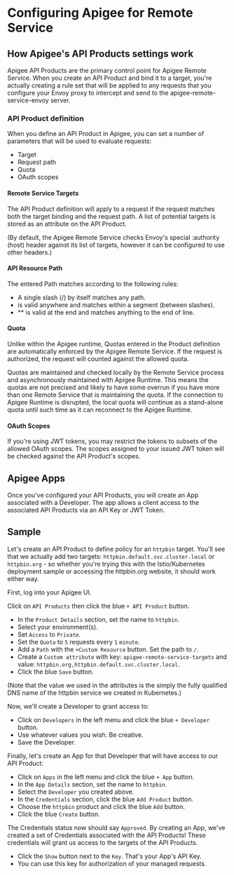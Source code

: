 # Configuring Apigee for Remote Service

## How Apigee's API Products settings work

Apigee API Products are the primary control point for Apigee Remote Service.
When you create an API Product and bind it to a target, you're actually creating 
a rule set that will be applied to any requests that you configure your Envoy proxy
to intercept and send to the apigee-remote-service-envoy server.

### API Product definition

When you define an API Product in Apigee, you can set a number of parameters that
will be used to evaluate requests:

* Target
* Request path
* Quota
* OAuth scopes

#### Remote Service Targets

The API Product definition will apply to a request if the request matches both the target
binding and the request path. A list of potential targets is stored as an attribute on the 
API Product.

(By default, the Apigee Remote Service checks Envoy's special :authority (host) header against
its list of targets, however it can be configured to use other headers.)

#### API Resource Path

The entered Path matches according to the following rules:

* A single slash (/) by itself matches any path.
* is valid anywhere and matches within a segment (between slashes).
* ** is valid at the end and matches anything to the end of line.

#### Quota

Unlike within the Apigee runtime, Quotas entered in the Product definition are 
automatically enforced by the Apigee Remote Service. If the request is authorized,
the request will counted against the allowed quota.

Quotas are maintained and checked locally by the Remote Service process and asynchronously
maintained with Apigee Runtime. This means the quotas are not precised and likely to have
some overrun if you have more than one Remote Service that is maintaining the quota. If the
connection to Apigee Runtime is disrupted, the local quota will continue as a stand-alone
quota until such time as it can reconnect to the Apigee Runtime.

#### OAuth Scopes

If you're using JWT tokens, you may restrict the tokens to subsets of the allowed OAuth scopes.
The scopes assigned to your issued JWT token will be checked against the API Product's scopes.

## Apigee Apps

Once you've configured your API Products, you will create an App associated with a Developer. The app
allows a client access to the associated API Products via an API Key or JWT Token.

## Sample

Let's create an API Product to define policy for an `httpbin` target. You'll see that we actually add 
two targets: `httpbin.default.svc.cluster.local` or `httpbin.org` - so whether you're trying this with 
the Istio/Kubernetes deployment sample or accessing the httpbin.org website, it should work either way.

First, log into your Apigee UI.

Click on `API Products` then click the blue `+ API Product` button.

* In the `Product Details` section, set the name to `httpbin`.
* Select your environment(s).
* Set `Access` to `Private`.
* Set the `Quota` to `5` requests every `1` `minute`.
* Add a `Path` with the `+Custom Resource` button. Set the path to `/`.
* Create a `Custom attribute` with key: `apigee-remote-service-targets` and value: `httpbin.org,httpbin.default.svc.cluster.local`.
* Click the blue `Save` button.

(Note that the value we used in the attributes is the simply the fully qualified DNS name 
of the httpbin service we created in Kubernetes.)

Now, we'll create a Developer to grant access to:

* Click on `Developers` in the left menu and click the blue `+ Developer` button.
* Use whatever values you wish. Be creative.
* Save the Developer.

Finally, let's create an App for that Developer that will have access to our API Product:

* Click on `Apps` in the left menu and click the blue `+ App` button.
* In the `App Details` section, set the name to `httpbin`.
* Select the `Developer` you created above.
* In the `Credentials` section, click the blue `Add Product` button.
* Choose the `httpbin` product and click the blue `Add` button.
* Click the blue `Create` button.

The Credentials status now should say `Approved`. By creating an App, we've created a set 
of Credentials associated with the API Products! These credentials will grant us access 
to the targets of the API Products.

* Click the `Show` button next to the `Key`. That's your App's API Key.
* You can use this key for authorization of your managed requests.
